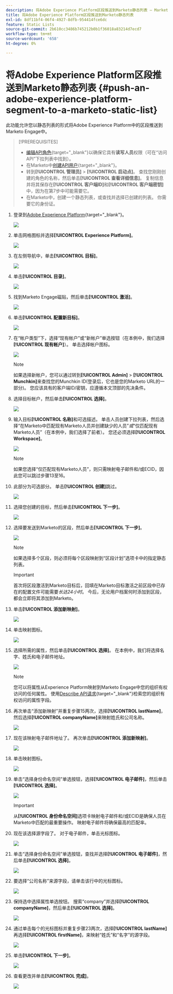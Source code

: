 ```yaml
---
description: 将Adobe Experience Platform区段推送到Marketo静态列表 — Marketo文档 — 产品文档
title: 将Adobe Experience Platform区段推送到Marketo静态列表
exl-id: 8df11bf4-06f4-4927-8dfb-954414fce6dc
feature: Static Lists
source-git-commit: 2b610cc3486b745212b0b1f36018a83214d7ecd7
workflow-type: tm+mt
source-wordcount: '658'
ht-degree: 0%

---
```


# 将Adobe Experience Platform区段推送到Marketo静态列表 {#push-an-adobe-experience-platform-segment-to-a-marketo-static-list}

此功能允许您以静态列表的形式将Adobe Experience Platform中的区段推送到Marketo Engage中。

>[!PREREQUISITES]
>
>* [编辑API角色](/help/marketo/product-docs/administration/users-and-roles/create-delete-edit-and-change-a-user-role.md#edit-an-existing-role){target="_blank"}以确保它具有&#x200B;**读写人员**&#x200B;权限（可在“访问API”下拉列表中找到）。
>* 在Marketo中[创建API用户](/help/marketo/product-docs/administration/users-and-roles/create-an-api-only-user.md){target="_blank"}。
>* 转到&#x200B;**[!UICONTROL 管理员]** > **[!UICONTROL 启动点]**。 查找您刚刚创建的角色的名称，然后单击&#x200B;**[!UICONTROL 查看详细信息]**。 复制信息并将其保存在&#x200B;**[!UICONTROL 客户端ID]**&#x200B;和&#x200B;**[!UICONTROL 客户端密钥]**&#x200B;中，因为在第7步中可能需要它。
>* 在Marketo中，创建一个静态列表，或查找并选择已创建的列表。 你需要它的身份证。

1. 登录到[Adobe Experience Platform](https://experience.adobe.com/){target="_blank"}。

   ![](assets/push-an-adobe-experience-platform-segment-1.png)

1. 单击网格图标并选择&#x200B;**[!UICONTROL Experience Platform]**。

   ![](assets/push-an-adobe-experience-platform-segment-2.png)

1. 在左侧导航中，单击&#x200B;**[!UICONTROL 目标]**。

   ![](assets/push-an-adobe-experience-platform-segment-3.png)

1. 单击&#x200B;**[!UICONTROL 目录]**。

   ![](assets/push-an-adobe-experience-platform-segment-4.png)

1. 找到Marketo Engage磁贴，然后单击&#x200B;**[!UICONTROL 激活]**。

   ![](assets/push-an-adobe-experience-platform-segment-5.png)

1. 单击&#x200B;**[!UICONTROL 配置新目标]**。

   ![](assets/push-an-adobe-experience-platform-segment-6.png)


1. 在“帐户类型”下，选择“现有帐户”或“新帐户”单选按钮（在本例中，我们选择&#x200B;**[!UICONTROL 现有帐户]**）。 单击选择帐户图标。

   ![](assets/push-an-adobe-experience-platform-segment-7.png)

   >[!NOTE]
   >
   >如果选择新帐户，您可以通过转到&#x200B;**[!UICONTROL Admin]** > **[!UICONTROL Munchkin]**&#x200B;来查找您的Munchkin ID(登录后，它也是您的Marketo URL的一部分)。 您应该具有的客户端ID/密钥，应遵循本文顶部的先决条件。

1. 选择目标帐户，然后单击&#x200B;**[!UICONTROL 选择]**。

   ![](assets/push-an-adobe-experience-platform-segment-8.png)

1. 输入目标&#x200B;**[!UICONTROL 名称]**&#x200B;和可选描述。 单击人员创建下拉列表，然后选择“在Marketo中匹配现有Marketo人员并创建缺少的人员”_或_“仅匹配现有Marketo人员”（在本例中，我们选择了前者）。 您还必须选择&#x200B;**[!UICONTROL Workspace]**。

   ![](assets/push-an-adobe-experience-platform-segment-9.png)

   >[!NOTE]
   >
   >如果您选择“仅匹配现有Marketo人员”，则只需映射电子邮件和/或ECID，因此您可以跳过步骤13至16。

1. 此部分为可选部分。 单击&#x200B;**[!UICONTROL 创建]**&#x200B;跳过。

   ![](assets/push-an-adobe-experience-platform-segment-10.png)

1. 选择您创建的目标，然后单击&#x200B;**[!UICONTROL 下一步]**。

   ![](assets/push-an-adobe-experience-platform-segment-11.png)

1. 选择要发送到Marketo的区段，然后单击&#x200B;**[!UICONTROL 下一步]**。

   ![](assets/push-an-adobe-experience-platform-segment-12.png)

   >[!NOTE]
   >
   >如果选择多个区段，则必须将每个区段映射到“区段计划”选项卡中的指定静态列表。

   >[!IMPORTANT]
   >
   >首次将区段激活到Marketo目标后，回填在Marketo目标激活之前区段中已存在的配置文件可能需要&#x200B;_长达24小时_。 今后，无论用户档案何时添加到区段，都会立即将其添加到Marketo。

1. 单击&#x200B;**[!UICONTROL 添加新映射]**。

   ![](assets/push-an-adobe-experience-platform-segment-13.png)

1. 单击映射图标。

   ![](assets/push-an-adobe-experience-platform-segment-14.png)

1. 选择所需的属性，然后单击&#x200B;**[!UICONTROL 选择]**。 在本例中，我们将选择名字、姓氏和电子邮件地址。

   ![](assets/push-an-adobe-experience-platform-segment-15.png)

   >[!NOTE]
   >
   >您可以将属性从Experience Platform映射到Marketo Engage中您的组织有权访问的任何属性。 使用[Describe API请求](https://experienceleague.adobe.com/en/docs/marketo-developer/marketo/rest/lead-database/lead-database#describe){target="_blank"}检索您的组织有权访问的属性字段。

1. 再次单击“添加新映射”**&#x200B;**&#x200B;并重复步骤15两次，选择&#x200B;**[!UICONTROL lastName]**，然后选择&#x200B;**[!UICONTROL companyName]**&#x200B;来映射姓氏和公司名称。

   ![](assets/push-an-adobe-experience-platform-segment-16.png)

1. 现在该映射电子邮件地址了。 再次单击&#x200B;**[!UICONTROL 添加新映射]**。

   ![](assets/push-an-adobe-experience-platform-segment-17.png)

1. 单击映射图标。

   ![](assets/push-an-adobe-experience-platform-segment-18.png)

1. 单击“选择身份命名空间”单选按钮，选择&#x200B;**[!UICONTROL 电子邮件]**，然后单击&#x200B;**[!UICONTROL 选择]**。

   ![](assets/push-an-adobe-experience-platform-segment-19.png)

   >[!IMPORTANT]
   >
   >从&#x200B;**[!UICONTROL 身份命名空间]**&#x200B;选项卡映射电子邮件和/或ECID是确保人员在Marketo中匹配的最重要操作。 映射电子邮件将确保最高的匹配率。

1. 现在该选择源字段了。 对于电子邮件，单击光标图标。

   ![](assets/push-an-adobe-experience-platform-segment-20.png)

1. 单击“选择身份命名空间”单选按钮，查找并选择&#x200B;**[!UICONTROL 电子邮件]**，然后单击&#x200B;**[!UICONTROL 选择]**。

   ![](assets/push-an-adobe-experience-platform-segment-21.png)

1. 要选择“公司名称”来源字段，请单击该行中的光标图标。

   ![](assets/push-an-adobe-experience-platform-segment-22.png)

1. 保持选中选择属性单选按钮。 搜索“company”并选择&#x200B;**[!UICONTROL companyName]**，然后单击&#x200B;**[!UICONTROL 选择]**。

   ![](assets/push-an-adobe-experience-platform-segment-23.png)

1. 通过单击每个的光标图标并重复步骤23两次，选择&#x200B;**[!UICONTROL lastName]**&#x200B;再选择&#x200B;**[!UICONTROL firstName]**，来映射“姓氏”和“名字”的源字段。

   ![](assets/push-an-adobe-experience-platform-segment-24.png)

1. 单击&#x200B;**[!UICONTROL 下一步]**。

   ![](assets/push-an-adobe-experience-platform-segment-25.png)

1. 查看更改并单击&#x200B;**[!UICONTROL 完成]**。

   ![](assets/push-an-adobe-experience-platform-segment-26.png)
